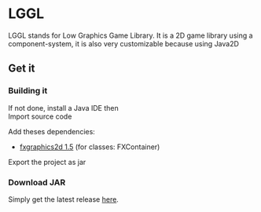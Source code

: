 # LGGL
LGGL stands for Low Graphics Game Library. It is a 2D game library using a component-system, it is also very customizable because using Java2D

## Get it

### Building it

If not done, install a Java IDE then  
Import source code

Add theses dependencies:
- [fxgraphics2d 1.5](http://www.jfree.org/fxgraphics2d/) (for classes: FXContainer)

Export the project as jar


### Download JAR

Simply get the latest release [here](https://github.com/zenith391/LGGL/releases).